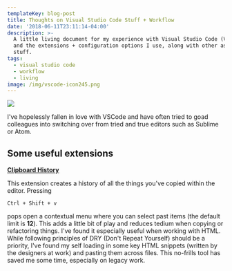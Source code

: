 ```yaml
---
templateKey: blog-post
title: Thoughts on Visual Studio Code Stuff + Workflow
date: '2018-06-11T23:11:14-04:00'
description: >-
  A little living document for my experience with Visual Studio Code (VSCode),
  and the extensions + configuration options I use, along with other assorted
  stuff. 
tags:
  - visual studio code
  - workflow
  - living
image: /img/vscode-icon245.png
---
```

![](/img/vscode-icon245.png)

I've hopelessly fallen in love with VSCode and have often tried to goad colleagues into switching over from tried and true editors such as Sublime or Atom.

## Some useful extensions

[**Clipboard History**](https://marketplace.visualstudio.com/items?itemName=Anjali.clipboard-history)

This extension creates a history of all the things you've copied within the editor. Pressing

`Ctrl + Shift + v`

pops open a contextual menu where you can select past items (the default limit is **12**). This adds a little bit of play and reduces tedium when copying or refactoring things. I've found it especially useful when working with HTML. While following principles of DRY (Don't Repeat Yourself) should be a priority, I've found my self loading in some key HTML snippets (written by the designers at work) and pasting them across files. This no-frills tool has saved me some time, especially on legacy work.
